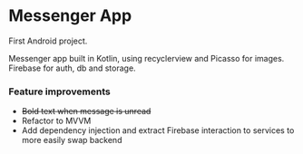 # Messenger App

First Android project. 

Messenger app built in Kotlin, using recyclerview and Picasso for images. Firebase for auth, db and storage.

### Feature improvements
* ~~Bold text when message is unread~~
* Refactor to MVVM
* Add dependency injection and extract Firebase interaction to services to more easily swap backend

